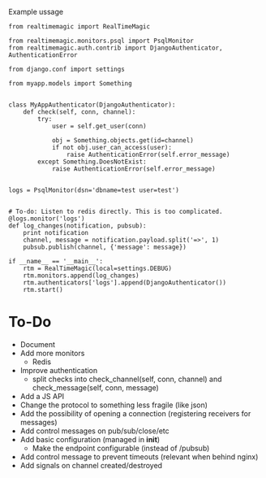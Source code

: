 Example ussage

```
from realtimemagic import RealTimeMagic

from realtimemagic.monitors.psql import PsqlMonitor
from realtimemagic.auth.contrib import DjangoAuthenticator, AuthenticationError

from django.conf import settings

from myapp.models import Something


class MyAppAuthenticator(DjangoAuthenticator):
    def check(self, conn, channel):
        try:
            user = self.get_user(conn)
            
            obj = Something.objects.get(id=channel)
            if not obj.user_can_access(user):
                raise AuthenticationError(self.error_message)
        except Something.DoesNotExist:
            raise AuthenticationError(self.error_message)


logs = PsqlMonitor(dsn='dbname=test user=test')


# To-do: Listen to redis directly. This is too complicated.
@logs.monitor('logs')
def log_changes(notification, pubsub):
    print notification
    channel, message = notification.payload.split('=>', 1)
    pubsub.publish(channel, {'message': message})

if __name__ == '__main__':
    rtm = RealTimeMagic(local=settings.DEBUG)
    rtm.monitors.append(log_changes)
    rtm.authenticators['logs'].append(DjangoAuthenticator())
    rtm.start()
```


# To-Do

 * Document
 * Add more monitors
   - Redis
 * Improve authentication
   - split checks into check_channel(self, conn, channel) and check_message(self, conn, message)
 * Add a JS API
 * Change the protocol to something less fragile (like json)
 * Add the possibility of opening a connection (registering receivers for messages)
 * Add control messages on pub/sub/close/etc
 * Add basic configuration (managed in __init__)
   - Make the endpoint configurable (instead of /pubsub)
 * Add control message to prevent timeouts (relevant when behind nginx)
 * Add signals on channel created/destroyed



